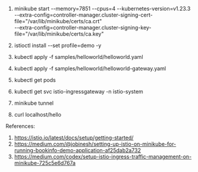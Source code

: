 1.  minikube start --memory=7851 --cpus=4 --kubernetes-version=v1.23.3 \
    --extra-config=controller-manager.cluster-signing-cert-file="/var/lib/minikube/certs/ca.crt" \
    --extra-config=controller-manager.cluster-signing-key-file="/var/lib/minikube/certs/ca.key"
    
    
2. istioctl install --set profile=demo -y
    
3. kubectl apply -f samples/helloworld/helloworld.yaml

4. kubectl apply -f samples/helloworld/helloworld-gateway.yaml

5. kubectl get pods

6. kubectl get svc istio-ingressgateway -n istio-system

7. minikube tunnel

8. curl localhost/hello
    
References:
1. https://istio.io/latest/docs/setup/getting-started/
2. https://medium.com/@jobinesh/setting-up-istio-on-minikube-for-running-bookinfo-demo-application-af25dab2a732
3. https://medium.com/codex/setup-istio-ingress-traffic-management-on-minikube-725c5e6d767a

